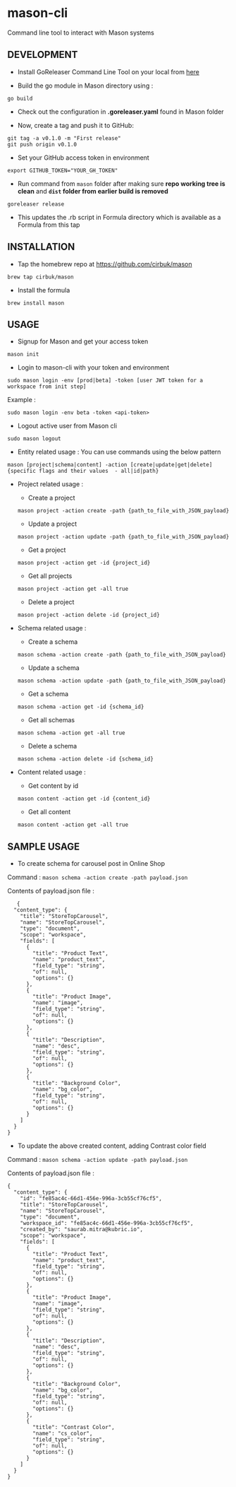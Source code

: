 # mason-cli
Command line tool to interact with Mason systems

## DEVELOPMENT

- Install GoReleaser Command Line Tool on your local from [here](https://goreleaser.com/install/)

- Build the go module in Mason directory using :
```
go build
```
- Check out the configuration in **.goreleaser.yaml** found in Mason folder

- Now, create a tag and push it to GitHub:
```
git tag -a v0.1.0 -m "First release"
git push origin v0.1.0
```

- Set your GitHub access token in environment
```
export GITHUB_TOKEN="YOUR_GH_TOKEN"
```


- Run command from `mason` folder after making sure **repo working tree is clean** and **`dist` folder from earlier build is removed**
```
goreleaser release
```

- This updates the .rb script in Formula directory which is available as a Formula from this tap

## INSTALLATION

- Tap the homebrew repo at https://github.com/cirbuk/mason

```
brew tap cirbuk/mason
```

- Install the formula

```
brew install mason
```

## USAGE

- Signup for Mason and get your access token
```
mason init
```

- Login to mason-cli with your token and environment
```
sudo mason login -env [prod|beta] -token [user JWT token for a workspace from init step]
```

Example :
```
sudo mason login -env beta -token <api-token>
```

- Logout active user from Mason cli
```
sudo mason logout
```

- Entity related usage :
You can use commands using the below pattern
```
mason [project|schema|content] -action [create|update|get|delete] {specific flags and their values  - all|id|path}
```

- Project related usage :
    - Create a project
    ```
    mason project -action create -path {path_to_file_with_JSON_payload}
    ```

    - Update a project
    ```
    mason project -action update -path {path_to_file_with_JSON_payload}
    ```

    - Get a project
    ```
    mason project -action get -id {project_id}
    ```

    - Get all projects
    ```
    mason project -action get -all true
    ```

    - Delete a project
    ```
    mason project -action delete -id {project_id}
    ```

- Schema related usage :
    - Create a schema
    ```
    mason schema -action create -path {path_to_file_with_JSON_payload}
    ```

    - Update a schema
    ```
    mason schema -action update -path {path_to_file_with_JSON_payload}
    ```

    - Get a schema
    ```
    mason schema -action get -id {schema_id}
    ```

    - Get all schemas
    ```
    mason schema -action get -all true
    ```

    - Delete a schema
    ```
    mason schema -action delete -id {schema_id}
    ```

- Content related usage :
    - Get content by id
    ```
    mason content -action get -id {content_id}
    ```

    - Get all content
    ```
    mason content -action get -all true
    ```

## SAMPLE USAGE

- To create schema for carousel post in Online Shop

Command : `mason schema -action create -path payload.json`

Contents of payload.json file :

```
   {
  "content_type": {
    "title": "StoreTopCarousel",
    "name": "StoreTopCarousel",
    "type": "document",
    "scope": "workspace",
    "fields": [
      {
        "title": "Product Text",
        "name": "product_text",
        "field_type": "string",
        "of": null,
        "options": {}
      },
      {
        "title": "Product Image",
        "name": "image",
        "field_type": "string",
        "of": null,
        "options": {}
      },
      {
        "title": "Description",
        "name": "desc",
        "field_type": "string",
        "of": null,
        "options": {}
      },
      {
        "title": "Background Color",
        "name": "bg_color",
        "field_type": "string",
        "of": null,
        "options": {}
      }
    ]
  }
}
```

- To update the above created content, adding Contrast color field

Command : `mason schema -action update -path payload.json`

Contents of payload.json file :

```
{
  "content_type": {
    "id": "fe85ac4c-66d1-456e-996a-3cb55cf76cf5",
    "title": "StoreTopCarousel",
    "name": "StoreTopCarousel",
    "type": "document",
    "workspace_id": "fe85ac4c-66d1-456e-996a-3cb55cf76cf5",
    "created_by": "saurab.mitra@kubric.io",
    "scope": "workspace",
    "fields": [
      {
        "title": "Product Text",
        "name": "product_text",
        "field_type": "string",
        "of": null,
        "options": {}
      },
      {
        "title": "Product Image",
        "name": "image",
        "field_type": "string",
        "of": null,
        "options": {}
      },
      {
        "title": "Description",
        "name": "desc",
        "field_type": "string",
        "of": null,
        "options": {}
      },
      {
        "title": "Background Color",
        "name": "bg_color",
        "field_type": "string",
        "of": null,
        "options": {}
      },
      {
        "title": "Contrast Color",
        "name": "cs_color",
        "field_type": "string",
        "of": null,
        "options": {}
      }
    ]
  }
}
```







